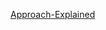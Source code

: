 [Approach-Explained](https://drive.google.com/file/d/1Ln9rmJueE2BCINL8HznjDTMOQuJaLUVx/view?usp=sharing)
​